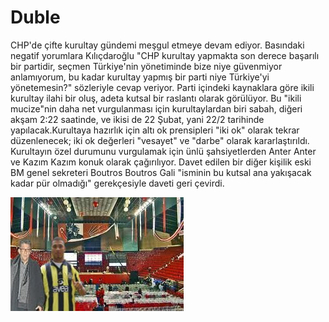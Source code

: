 # Duble

CHP'de çifte kurultay gündemi meşgul etmeye devam ediyor. Basındaki
negatif yorumlara Kılıçdaroğlu "CHP kurultay yapmakta son derece
başarılı bir partidir, seçmen Türkiye'nin yönetiminde bize niye
güvenmiyor anlamıyorum, bu kadar kurultay yapmış bir parti niye
Türkiye'yi yönetemesin?" sözleriyle cevap veriyor. Parti içindeki
kaynaklara göre ikili kurultay ilahi bir oluş, adeta kutsal bir
raslantı olarak görülüyor. Bu "ikili mucize"nin daha net vurgulanması
için kurultaylardan biri sabah, diğeri akşam 2:22 saatinde, ve ikisi
de 22 Şubat, yani 22/2 tarihinde yapılacak.Kurultaya hazırlık için
altı ok prensipleri "iki ok" olarak tekrar düzenlenecek; iki ok
değerleri "vesayet" ve "darbe" olarak kararlaştırıldı. Kurultayın özel
durumunu vurgulamak için ünlü şahsiyetlerden Anter Anter ve Kazım
Kazım konuk olarak çağırılıyor. Davet edilen bir diğer kişilik eski BM
genel sekreteri Boutros Boutros Gali "isminin bu kutsal ana yakışacak
kadar pür olmadığı" gerekçesiyle daveti geri çevirdi.

![](duble2.jpeg)
